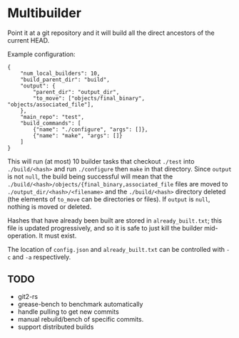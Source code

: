 # Multibuilder

Point it at a git repository and it will build all the direct
ancestors of the current HEAD.

Example configuration:

    {
        "num_local_builders": 10,
        "build_parent_dir": "build",
        "output": {
            "parent_dir": "output_dir",
            "to_move": ["objects/final_binary", "objects/associated_file"],
        },
        "main_repo": "test",
        "build_commands": [
            {"name": "./configure", "args": []},
            {"name": "make", "args": []}
        ]
    }

This will run (at most) 10 builder tasks that checkout `./test` into
`./build/<hash>` and run `./configure` then `make` in that
directory. Since `output` is not `null`, the build being successful
will mean that the
`./build/<hash>/objects/{final_binary,associated_file` files are moved
to `./output_dir/<hash>/<filename>` and the `./build/<hash>` directory
deleted (the elements of `to_move` can be directories or files). If
`output` is `null`, nothing is moved or deleted.

Hashes that have already been built are stored in `already_built.txt`;
this file is updated progressively, and so it is safe to just kill the
builder mid-operation. It must exist.

The location of `config.json` and `already_built.txt` can be
controlled with `-c` and `-a` respectively.

## TODO

- git2-rs
- grease-bench to benchmark automatically
- handle pulling to get new commits
- manual rebuild/bench of specific commits.
- support distributed builds
